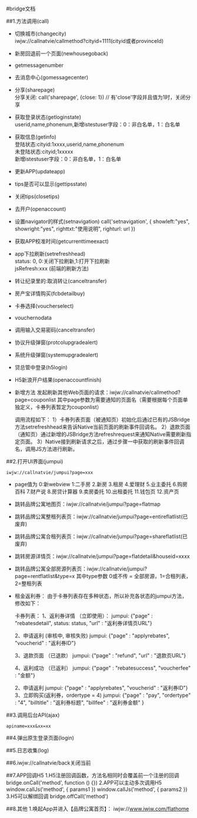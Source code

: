 #bridge文档

##1.方法调用(call)

+ 切换城市(changecity)  
	iwjw://callnatvie/callmethod?cityid=1111(cityid或者provinceId)
+ 新房回退前一个页面(newhousegoback)  
+ getmessagenumber
+ 去消息中心(gomessagecenter)
+ 分享(sharepage)  
	分享关闭: call('sharepage', {close: 1}) // 有'close'字段并且值为1时，关闭分享
+ 获取登录状态(getloginstate)  
	userid,name,phonenum,新增istestuser字段：0：非白名单，1：白名单
+ 获取信息(getinfo)  
	登陆状态:cityid:1xxxx,userid,name,phonenum  
	未登陆状态:cityid;1xxxxx  
	新增istestuser字段：0：非白名单，1：白名单  
+ 更新APP(updateapp)
+ tips是否可以显示(gettipsstate)
+ 关闭tips(closetips)
+ 去开户(openaccount)
+ 设置navigator的样式(setnavigation)
  call('setnavigation', {
  		showleft:"yes",
        showright:"yes",
        righttxt:"使用说明",
        righturl: url
       })
+ 获取APP校准时间(getcurrenttimeexact)
+ app下拉刷新(setrefreshhead)  
 	status: 0, 0:关闭下拉刷新,1:打开下拉刷新  
	jsRefresh:xxx (前端的刷新方法)
+ 转让纪录里的:取消转让(canceltransfer)
+ 房产宝详情购买(fcbdetailbuy)
+ 卡券选择(voucherselect)
+ vouchernodata
+ 调用输入交易密码(canceltransfer)
+ 协议升级弹窗(protcolupgradealert)
+ 系统升级弹窗(systemupgradealert)
+ 贷总管中登录(h5login)
+ H5新浪开户结果(openaccountfinish)  
+ 新增方法
	发起刷新其他Web页面的请求：iwjw://callnatvie/callmethod?page=couponlist
	其中page参数为需要通知的页面名（需要根据每个页面单独定义，卡券列表暂定为couponlist）

	调用流程如下：
	1）卡券列表页面（被通知页）初始化后通过已有的JSBridge方法setrefreshhead来告诉Native当前页面的刷新事件回调名。
	2）退款页面（通知页）通过新增的JSBridge方法refreshrequest来通知Native需要刷新指定页面。
	3）Native接到刷新请求之后，通过步骤一中获取的刷新事件回调名，调用JS方法进行刷新。   

##2.打开UI界面(jumpui)  

	iwjw://callnatvie/jumpui?page=xxx
+ page值为 0:新webview 1:二手房 2.新房 3.租房 4.爱理财 5.业主委托 6.购房百科 7.财产说 8.房贷计算器 9.卖房委托 10.出租委托 11.钱包页 12.资产页  
+ 跳转品牌公寓地图页：iwjw://callnatvie/jumpui?page=flatmap  
+ 跳转品牌公寓整租列表页：iwjw://callnatvie/jumpui?page=entireflatlist(已废弃)
+ 跳转品牌公寓合租列表页：iwjw://callnatvie/jumpui?page=shareflatlist(已废弃)
+ 跳转房源详情页：iwjw://callnatvie/jumpui?page=flatdetail&houseid=xxxx 
+ 跳转品牌公寓全部房源列表页：iwjw://callnatvie/jumpui?page=rentflatlist&type=x 其中type参数 0或不传 = 全部房源，1=合租列表，2=整租列表   
+ 租金返利券：
	由于卡券列表存在多种状态，所以补充各状态的jumpui方法，修改如下：

	卡券列表：
	1、返利券详情 （立即使用）：
	jumpui: {"page" : "rebatesdetail", status: status, "url" : "返利券详情页URL"}

	2、申请返利 (审核中, 审核失败)
	jumpui: {"page" : "applyrebates",  "voucherid" : "返利券ID"}

	3、退款页面 （已退款）
	jumpui: {"page" : "refund", "url" : "退款页URL"}

	4、返利成功 （已返利）
	jumpui: {"page" : "rebatesuccess", "voucherfee" : "金额"}


	2、申请返利
	jumpui: {"page" : "applyrebates", "voucherid" : "返利券ID"}
	3、立即购买(返利券，ordertype = 4)
	jumpui: {"page" : "pay", "ordertype" : "4", "billtitle" : "返利券标题", "billfee" : "返利券金额" }


##3.调用后台API(ajax)

	apiname=xxx&xx=xx
	
##4.弹出原生登录页面(login)

##5.日志收集(log)

##6.iwjw://callnatvie/back关闭当前

##7.APP回调H5
	1.H5注册回调函数，方法名相同时会覆盖前一个注册的回调
		bridge.onCall('method', function () {})
	2.APP可以主动多次调用H5
		window.callJs('method', { params1 })
		window.callJs('method', { params2 })
	3.H5可以解绑回调
		bridge.offCall('method')

##8.其他
	1.唤起App并进入【品牌公寓首页】：
		iwjw://www.iwjw.com/flathome